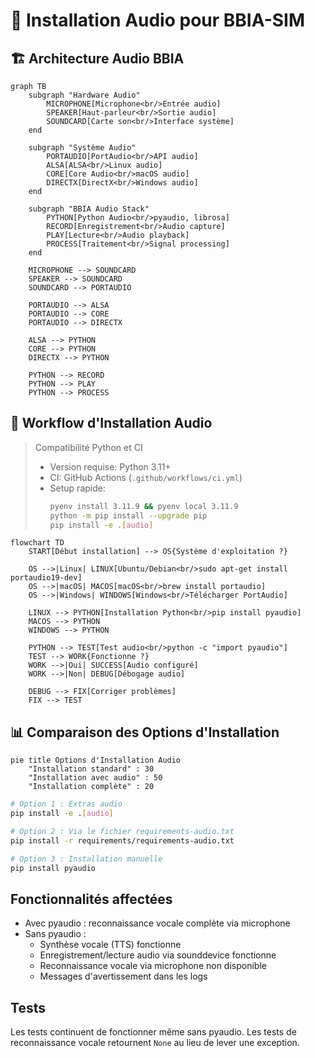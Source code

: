# 🎵 Installation Audio pour BBIA-SIM

## 🏗️ Architecture Audio BBIA

```mermaid
graph TB
    subgraph "Hardware Audio"
        MICROPHONE[Microphone<br/>Entrée audio]
        SPEAKER[Haut-parleur<br/>Sortie audio]
        SOUNDCARD[Carte son<br/>Interface système]
    end

    subgraph "Système Audio"
        PORTAUDIO[PortAudio<br/>API audio]
        ALSA[ALSA<br/>Linux audio]
        CORE[Core Audio<br/>macOS audio]
        DIRECTX[DirectX<br/>Windows audio]
    end

    subgraph "BBIA Audio Stack"
        PYTHON[Python Audio<br/>pyaudio, librosa]
        RECORD[Enregistrement<br/>Audio capture]
        PLAY[Lecture<br/>Audio playback]
        PROCESS[Traitement<br/>Signal processing]
    end

    MICROPHONE --> SOUNDCARD
    SPEAKER --> SOUNDCARD
    SOUNDCARD --> PORTAUDIO

    PORTAUDIO --> ALSA
    PORTAUDIO --> CORE
    PORTAUDIO --> DIRECTX

    ALSA --> PYTHON
    CORE --> PYTHON
    DIRECTX --> PYTHON

    PYTHON --> RECORD
    PYTHON --> PLAY
    PYTHON --> PROCESS
```

## 🔧 Workflow d'Installation Audio

> Compatibilité Python et CI
>
> - Version requise: Python 3.11+
> - CI: GitHub Actions (`.github/workflows/ci.yml`)
> - Setup rapide:
>   ```bash
>   pyenv install 3.11.9 && pyenv local 3.11.9
>   python -m pip install --upgrade pip
>   pip install -e .[audio]
>   ```

```mermaid
flowchart TD
    START[Début installation] --> OS{Système d'exploitation ?}

    OS -->|Linux| LINUX[Ubuntu/Debian<br/>sudo apt-get install portaudio19-dev]
    OS -->|macOS| MACOS[macOS<br/>brew install portaudio]
    OS -->|Windows| WINDOWS[Windows<br/>Télécharger PortAudio]

    LINUX --> PYTHON[Installation Python<br/>pip install pyaudio]
    MACOS --> PYTHON
    WINDOWS --> PYTHON

    PYTHON --> TEST[Test audio<br/>python -c "import pyaudio"]
    TEST --> WORK{Fonctionne ?}
    WORK -->|Oui| SUCCESS[Audio configuré]
    WORK -->|Non| DEBUG[Débogage audio]

    DEBUG --> FIX[Corriger problèmes]
    FIX --> TEST
```

## 📊 Comparaison des Options d'Installation

```mermaid
pie title Options d'Installation Audio
    "Installation standard" : 30
    "Installation avec audio" : 50
    "Installation complète" : 20
```

```bash
# Option 1 : Extras audio
pip install -e .[audio]

# Option 2 : Via le fichier requirements-audio.txt
pip install -r requirements/requirements-audio.txt

# Option 3 : Installation manuelle
pip install pyaudio
```

## Fonctionnalités affectées

- Avec pyaudio : reconnaissance vocale complète via microphone
- Sans pyaudio :
  - Synthèse vocale (TTS) fonctionne
  - Enregistrement/lecture audio via sounddevice fonctionne
  - Reconnaissance vocale via microphone non disponible
  - Messages d'avertissement dans les logs

## Tests

Les tests continuent de fonctionner même sans pyaudio. Les tests de reconnaissance vocale retournent `None` au lieu de lever une exception.
